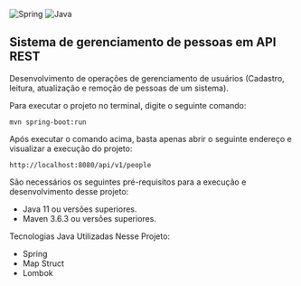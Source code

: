 ![Spring](https://img.shields.io/badge/spring-%236DB33F.svg?style=for-the-badge&logo=spring&logoColor=white)
![Java](https://img.shields.io/badge/java-%23ED8B00.svg?style=for-the-badge&logo=java&logoColor=white)



## Sistema de gerenciamento de pessoas em API REST


Desenvolvimento de operações de gerenciamento de usuários (Cadastro, leitura, atualização e remoção de pessoas de um sistema).


Para executar o projeto no terminal, digite o seguinte comando:

```shell script
mvn spring-boot:run 
```

Após executar o comando acima, basta apenas abrir o seguinte endereço e visualizar a execução do projeto:

```
http://localhost:8080/api/v1/people
```


São necessários os seguintes pré-requisitos para a execução e desenvolvimento desse projeto:

* Java 11 ou versões superiores.
* Maven 3.6.3 ou versões superiores.

Tecnologias Java Utilizadas Nesse Projeto:
* Spring
* Map Struct
* Lombok